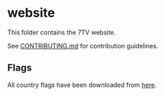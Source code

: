 # website

This folder contains the 7TV website.

See [CONTRIBUTING.md](./CONTRIBUTING.md) for contribution guidelines.

## Flags

All country flags have been downloaded from
[here](https://github.com/hampusborgos/country-flags).
